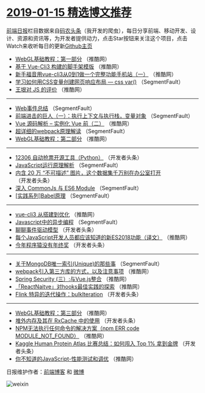 # [2019-01-15 精选博文推荐](http://hao.caibaojian.com/date/2019/01/15)

[前端日报](http://caibaojian.com/c/news)栏目数据来自[码农头条](http://hao.caibaojian.com/)（我开发的爬虫），每日分享前端、移动开发、设计、资源和资讯等，为开发者提供动力，点击Star按钮来关注这个项目，点击Watch来收听每日的更新[Github主页](https://github.com/kujian/frontendDaily)
* [WebGL基础教程：第一部分](http://hao.caibaojian.com/97888.html) （推酷网）
* [基于 Vue-Cli3 构建的脚手架模版](http://hao.caibaojian.com/97882.html) （推酷网）
* [新手福音用vue-cli3从0到1做一个完整功能手机站（一）](http://hao.caibaojian.com/97871.html) （推酷网）
* [学习如何用CSS变量创建网页响应布局 — css var()](http://hao.caibaojian.com/97810.html) （SegmentFault）
* [王垠对 JS 的评价](http://hao.caibaojian.com/97881.html) （推酷网）

***
* [Web事件总结](http://hao.caibaojian.com/97805.html) （SegmentFault）
* [前端进击的巨人（一）：执行上下文与执行栈，变量对象](http://hao.caibaojian.com/97806.html) （SegmentFault）
* [Vue 源码解析 &#8211; 实例化 Vue 前（二）](http://hao.caibaojian.com/97884.html) （推酷网）
* [超详细的webpack原理解读](http://hao.caibaojian.com/97808.html) （SegmentFault）
* [WebGL基础教程：第二部分](http://hao.caibaojian.com/97887.html) （推酷网）

***
* [12306 自动抢票开源工具（Python）](http://hao.caibaojian.com/97822.html) （开发者头条）
* [JavaScript运行原理解析](http://hao.caibaojian.com/97812.html) （SegmentFault）
* [内含 20 万 “不可描述” 图片，这个数据集千万别在办公室打开](http://hao.caibaojian.com/97823.html) （开发者头条）
* [深入 CommonJs 与  ES6 Module](http://hao.caibaojian.com/97804.html) （SegmentFault）
* [[实践系列]Babel原理](http://hao.caibaojian.com/97817.html) （SegmentFault）

***
* [vue-cli3 从搭建到优化](http://hao.caibaojian.com/97875.html) （推酷网）
* [Javascript中的异步编程](http://hao.caibaojian.com/97809.html) （SegmentFault）
* [聊聊事件驱动模型](http://hao.caibaojian.com/97834.html) （开发者头条）
* [每个JavaScript开发人员都应该知道的新ES2018功能（译文）](http://hao.caibaojian.com/97880.html) （推酷网）
* [今年程序猿没有年终奖](http://hao.caibaojian.com/97826.html) （开发者头条）

***
* [关于MongoDB唯一索引(Unique)的那些事](http://hao.caibaojian.com/97816.html) （SegmentFault）
* [webpack引入第三方库的方式，以及注意事项](http://hao.caibaojian.com/97873.html) （推酷网）
* [Spring Security (三）:与Vue.js整合](http://hao.caibaojian.com/97874.html) （推酷网）
* [「ReactNaitve」对hooks最佳实践的探索](http://hao.caibaojian.com/97885.html) （推酷网）
* [Flink 特异的迭代操作：bulkIteration](http://hao.caibaojian.com/97840.html) （开发者头条）

***
* [WebGL基础教程：第三部分](http://hao.caibaojian.com/97886.html) （推酷网）
* [堆外内存及其在 RxCache 中的使用](http://hao.caibaojian.com/97833.html) （开发者头条）
* [NPM无法执行任何命令的解决方案（npm ERR code MODULE_NOT_FOUND）](http://hao.caibaojian.com/97889.html) （推酷网）
* [Kaggle Human Protein Atlas 比赛总结：如何闯入 Top 1% 拿到金牌](http://hao.caibaojian.com/97844.html) （开发者头条）
* [你不知道的JavaScript-性能测试和调优](http://hao.caibaojian.com/97879.html) （推酷网）

日报维护作者：[前端博客](http://caibaojian.com/) 和 [微博](http://caibaojian.com/go/weibo)

![weixin](https://user-images.githubusercontent.com/3055447/38468989-651132ac-3b80-11e8-8e6b-15122322a9d7.png)